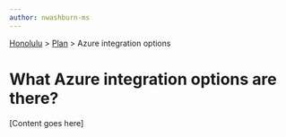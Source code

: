 ```yaml
---
author: nwashburn-ms
---
```


<a href="../overview.md">Honolulu</a> > <a href="../overview.md">Plan</a> > Azure integration options

# What Azure integration options are there?

[Content goes here]
